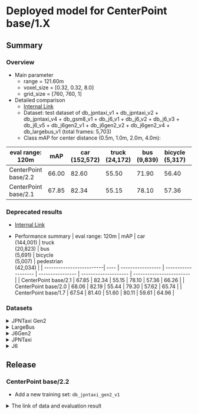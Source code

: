# Deployed model for CenterPoint base/1.X
## Summary

### Overview
- Main parameter
  - range = 121.60m
  - voxel_size = [0.32, 0.32, 8.0]
  - grid_size = [760, 760, 1]
- Detailed comparison
  - [Internal Link](https://docs.google.com/spreadsheets/d/13Stt9hdbTER6ugaRMEZscbt_6kD7ld-0b30JyeTGTrs/edit?usp=sharing)
  - Dataset: test dataset of db_jpntaxi_v1 + db_jpntaxi_v2 + db_jpntaxi_v4 + db_gsm8_v1 + db_j6_v1 + db_j6_v2 + db_j6_v3 + db_j6_v5 + db_j6gen2_v1 + db_j6gen2_v2 + db_j6gen2_v4 + db_largebus_v1 (total frames: 5,703)
  - Class mAP for center distance (0.5m, 1.0m, 2.0m, 4.0m):

| eval range: 120m         | mAP  | car <br> (152,572) | truck <br> (24,172) | bus <br> (9,839) | bicycle <br> (5,317) | pedestrian <br> (50,699) |
| -------------------------| ---- | ----------------- | ------------------- | ---------------- | -------------------- | ------------------------ |
| CenterPoint base/2.2     | 66.00 | 82.60            | 55.50               | 71.90         | 56.40                 | 66.50                   |
| CenterPoint base/2.1     | 67.85 | 82.34            | 55.15               | 78.10         | 57.36                 | 66.26                   |

### Deprecated results
- [Internal Link](https://docs.google.com/spreadsheets/d/1jkadazpbA2BUYEUdVV8Rpe54-snH1cbdJbbHsuK04-U/edit?usp=sharing)

- Performance summary
| eval range: 120m         | mAP  | car <br> (144,001) | truck <br> (20,823) | bus <br> (5,691) | bicycle <br> (5,007) | pedestrian <br> (42,034) |
| -------------------------| ---- | ----------------- | ------------------- | ---------------- | -------------------- | ------------------------ |
| CenterPoint base/2.1     | 67.85 | 82.34            | 55.15               | 78.10         | 57.36                 | 66.26                   |
| CenterPoint base/2.0     | 68.06 | 82.19            | 55.44               | 79.30         | 57.62                 | 65.74                   |
| CenterPoint base/1.7     | 67.54 | 81.40            | 51.60               | 80.11         | 59.61                 | 64.96                   |

### Datasets

<details>
<summary> JPNTaxi Gen2 </summary>

- Test datases: db_jpntaxi_gen2 (total frames: 1,479)

| eval range: 120m         | mAP     | car <br> (8,571)     | truck <br> (3,349) | bus <br> (4,148) | bicycle <br> (310) | pedestrian <br> (8,665) |
| -------------------------| ----    | -------------------- | ------------------- | ---------------- | -------------------- | ------------------------ |
| CenterPoint base/2.2     | 57.01   | 86.30   | 35.50   | 60.80 | 30.50       | 72.10       |
| CenterPoint base/2.1     | 53.44   | 85.00   | 32.50   | 47.00 | 33.40       | 69.30       |

</details>

<details>
<summary> LargeBus </summary>

- Test datases: db_largebus_v1 (total frames: 604)

| eval range: 120m         | mAP     | car <br> (13,831)     | truck <br> (2,137) | bus <br> (95) | bicycle <br> (724) | pedestrian <br> (3,916) |
| -------------------------| ----    | -------------------- | ------------------- | ---------------- | -------------------- | ------------------------ |
| CenterPoint base/2.2     | 71.68   | 88.60   | 63.60   | 78.70 | 64.10       | 63.40       |
| CenterPoint base/2.1     | 71.85   | 88.85   | 64.67   | 80.35 | 62.15       | 63.20       |
| CenterPoint base/2.0     | 71.09   | 89.01   | 64.11   | 77.75 | 61.04       | 63.56       |
| CenterPoint base/1.7     | 69.15   | 87.87   | 53.81   | 78.40   | 63.08     | 62.58       |

</details>

<details>
<summary> J6Gen2 </summary>

- Test datases: db_j6gen2_v1 + db_j6gen2_v2 + db_j6gen2_v4 (total frames: 1,157)

| eval range: 120m         | mAP  | car <br> (44,008) | truck <br> (2,471) | bus <br> (1,464) | bicycle <br> (333) | pedestrian <br> (6,459) |
| -------------------------| ---- | ----------------- | ------------------- | ---------------- | -------------------- | ------------------------ |
| CenterPoint base/2.1     | 72.40 | 83.60 | 54.40 | 84.00 | 74.30   | 65.70       |
| CenterPoint base/2.1     | 71.83 | 83.51 | 53.01 | 84.62 | 73.42   | 64.58       |
| CenterPoint base/2.0     | 71.04 | 83.56 | 53.08 | 85.06 | 68.54   | 64.97       |
| CenterPoint base/1.7     | 70.10 | 82.27 | 49.65 | 81.78 | 73.67   | 63.14       |

</details>

<details>
<summary> JPNTaxi </summary>

- Test datases: db_jpntaxi_v1 + db_jpntaxi_v2 + db_jpntaxi_v4 (total frames: 1,507)

| eval range: 120m         | mAP     | car <br> (16,142) | truck <br> (4,578) | bus <br> (1,457) | bicycle <br> (1,040) | pedestrian <br> (11,971) |
| -------------------------| ----    | ----------------- | ------------------- | ---------------- | --------------- | ------------------------|
| CenterPoint base/2.2     | 66.43   | 76.00             | 52.70               | 74.60            | 61.00           | 68.00                   |
| CenterPoint base/2.1     | 65.46   | 75.86             | 52.90               | 71.79            | 59.39           | 67.36                   |
| CenterPoint base/2.0     | 66.20   | 76.02             | 52.59               | 71.18            | 63.55           | 67.67                   |
| CenterPoint base/1.7     | 65.86   | 75.46             | 51.65               | 73.10            | 61.25           | 67.82                   |

</details>

<details>
<summary> J6 </summary>

- Test datases: db_gsm8_v1 + db_j6_v1 + db_j6_v2 + db_j6_v3 + db_j6_v5 (total frames: 2,435)

| eval range: 120m         | mAP     | car <br> (67,551) | truck <br> (10,013) | bus <br> (2,503) | bicycle <br> (2,846) | pedestrian <br> (19,117) |
| -------------------------| ------- | ----------------- | ------------------- | ---------------- | ---------------- | -------------------- |
| CenterPoint base/2.2     | 65.08   | 82.20             | 54.10               | 72.40            | 53.10      			 | 63.60                |
| CenterPoint base/2.1     | 67.19   | 82.15             | 55.54               | 77.13            | 54.42      			 | 66.66                |
| CenterPoint base/2.0     | 67.41   | 82.09             | 56.08               | 80.41            | 53.75      			 | 64.71                |
| CenterPoint base/1.7     | 67.35   | 81.28             | 52.10               | 83.28            | 56.22             | 63.90                |

</details>

## Release
### CenterPoint base/2.2
- Add a new training set: `db_jpntaxi_gen2_v1`

<details>
<summary> The link of data and evaluation result </summary>

- Model
  - Training dataset: DB JPNTAXI v1.0 + DB JPNTAXI v2.0 + DB JPNTAXI v4.0 + DB GSM8 v1.0 + DB J6 v1.0 + DB J6 v2.0 + DB J6 v3.0 + DB J6 v5.0 + DB J6 Gen2 v1.0 + DB J6 Gen2 v2.0 + DB J6 Gen2 v4.0 + DB LargeBus v1.0 + DB JPNTAXI_GEN2 v1.0 (total frames: 88,762)
  - [Config file path](http://github.com/tier4/AWML/blob/81314d29d4efa560952324c48ef7c0ea1e56f1ee/projects/CenterPoint/configs/t4dataset/Centerpoint/second_secfpn_4xb16_121m_base_amp.py)
  - Deployed onnx and ROS parameter files (for internal)
    - [WebAuto](https://evaluation.tier4.jp/evaluation/mlpackages/7156b453-2861-4ae9-b135-e24e48cc9029/releases/83ba5207-44c3-46fc-899e-30863dcf1423?project_id=zWhWRzei)
    - [model-zoo](https://download.autoware-ml-model-zoo.tier4.jp/autoware-ml/models/centerpoint/centerpoint/t4base/v2.2.0/deployment.zip)
    - [Google drive](https://drive.google.com/file/d/1v5rJqrv9vmM3RHD-lDSemcrxYJuhiQla/view?usp=drive_link)
  - Logs (for internal)
    - [model-zoo](https://download.autoware-ml-model-zoo.tier4.jp/autoware-ml/models/centerpoint/centerpoint/t4base/v2.2.0/logs.zip)
    - [Google drive](https://drive.google.com/file/d/1aFFA9WRd2G_eqqwVI92jbKQ-daAIJqD0/view?usp=drive_link)
  - Train time: NVIDIA H100 80GB * 4 * 50 epochs = 4 days
  - Batch size: 4*16 = 64

- Evaluation
  - db_jpntaxi_v1 + db_jpntaxi_v2 + db_jpntaxi_v4 + db_gsm8_v1 + db_j6_v1 + db_j6_v2 + db_j6_v3 + db_j6_v5 + db_j6gen2_v1 + db_j6gen2_v1 + db_j6gen2_v4 + db_largebus_v1 + db_jpntaxi_gen2_v1 (total frames: 7,182):
  - Total mAP (eval range = 120m): 0.66

| class_name | Count     | mAP  | AP@0.5m | AP@1.0m | AP@2.0m | AP@4.0m |
| ----       | ---       | ---- | ---- | ---- | ---- | ---- |
| car        |  152,572  | 82.6 | 75.3    | 83.7    | 85.3    | 86.2    |
| truck      |   24,172  | 52.5 | 35.3    | 53.0    | 57.5    | 64.4    |
| bus        |    5,691  | 71.9 | 61.2    | 72.3    | 76.4    | 77.6    |
| bicycle    |    5,317  | 56.4 | 54.8    | 56.3    | 57.1    | 57.2    |
| pedestrian |   50,699  | 66.5 | 64.5    | 65.6    | 67.0    | 68.7    |

- db_largebus_v1 (total frames: 604):
  - Total mAP (eval range = 120m): 0.7170

| class_name | Count    | mAP  | AP@0.5m | AP@1.0m | AP@2.0m | AP@4.0m |
| ----       | -------  | ---- | ---- | ---- | ---- | ---- |
| car        |  13,831  | 88.6 | 83.4    | 89.5    | 90.7    | 90.9    |
| truck      |  2,137   | 63.6 | 51.1    | 64.5    | 68.2    | 70.6    |
| bus        |     95   | 78.7 | 76.3    | 79.5    | 79.5    | 79.5    |
| bicycle    |    724   | 64.1 | 59.8    | 64.9    | 65.8    | 65.8    |
| pedestrian |  3,916   | 63.4 | 61.4    | 63.0    | 63.9    | 65.4    |

- db_j6gen2_v1 + db_j6gen2_v2 + db_j6gen2_v2 (total frames: 1,157):
  - Total mAP (eval range = 120m): 0.7240

| class_name | Count   | mAP  | AP@0.5m | AP@1.0m | AP@2.0m | AP@4.0m |
| ----       | ------  | ---- | ---- | ---- | ---- | ---- |
| car        | 44,008  | 83.6 | 77.3    | 83.8    | 86.1    | 87.1    |
| truck      |  2,471  | 54.4 | 43.8    | 54.5    | 56.8    | 62.4    |
| bus        |  1,464  | 84.0 | 79.3    | 83.4    | 86.7    | 86.7    |
| bicycle    |    333  | 74.3 | 73.7    | 74.5    | 74.5    | 74.5    |
| pedestrian |  6,459  | 65.7 | 64.3    | 65.1    | 65.8    | 67.6    |

- db_jpntaxi_gen2_v1 (total frames: 1,479):
  - Total mAP (eval range = 120m): 0.5701

| class_name | Count | mAP  | AP@0.5m | AP@1.0m | AP@2.0m | AP@4.0m |
| ----       | ------| ---- | ---- | ---- | ---- | ---- |
| car        | 8,571 | 86.3 | 80.9    | 87.3    | 88.3    | 88.6    |
| truck      | 3,349 | 35.5 | 24.4    | 32.0    | 34.8    | 50.7    |
| bus        | 4,148 | 60.8 | 39.2    | 59.9    | 71.2    | 72.7    |
| bicycle    |   310 | 30.5 | 30.0    | 30.6    | 30.6    | 30.6    |
| pedestrian | 8,665 | 72.1 | 70.4    | 71.1    | 72.3    | 74.5    |

### CenterPoint base/2.1
- Add more training data to `db_j6gen2_v2` and `db_j6gen2_v4`

- Overall:
  - Slightly worse overall (-0.21 mAP).
	- Main improvement comes from `LargeBus` (71.85 vs 71.09) and `J6Gen2` (71.83 vs 71.04).

<details>
<summary> The link of data and evaluation result </summary>

- Model
  - Training dataset: DB JPNTAXI v1.0 + DB JPNTAXI v2.0 + DB JPNTAXI v4.0 + DB GSM8 v1.0 + DB J6 v1.0 + DB J6 v2.0 + DB J6 v3.0 + DB J6 v5.0 + DB J6 Gen2 v1.0 + DB J6 Gen2 v2.0 + DB J6 Gen2 v4.0 + DB LargeBus v1.0 (total frames: 75,963)
  - [Config file path](https://github.com/tier4/AWML/blob/69aba0d001fd26282880a7a3e7622b89115042de/autoware_ml/configs/detection3d/dataset/t4dataset/base.py)
  - Deployed onnx model and ROS parameter files [[WebAuto (for internal)]](https://evaluation.tier4.jp/evaluation/mlpackages/7156b453-2861-4ae9-b135-e24e48cc9029/releases/b73806f0-404f-4e9c-8b83-d9beb0c66ebd?project_id=zWhWRzei)
  - Deployed onnx and ROS parameter files [[model-zoo]]
    - [detection_class_remapper.param.yaml](https://download.autoware-ml-model-zoo.tier4.jp/autoware-ml/models/centerpoint/centerpoint/t4base/v2.1.0/detection_class_remapper.param.yaml)
    - [centerpoint_ml_package.param.yaml](https://download.autoware-ml-model-zoo.tier4.jp/autoware-ml/models/centerpoint/centerpoint/t4base/v2.1.0/centerpoint_ml_package.param.yaml)
    - [deploy_metadata.yaml](https://download.autoware-ml-model-zoo.tier4.jp/autoware-ml/models/centerpoint/centerpoint/t4base/v2.1.0/deploy_metadata.yaml)
    - [pts_voxel_encoder_centerpoint.onnx](https://download.autoware-ml-model-zoo.tier4.jp/autoware-ml/models/centerpoint/centerpoint/t4base/v2.1.0/pts_voxel_encoder_centerpoint.onnx)
    - [pts_backbone_neck_head_centerpoint.onnx](https://download.autoware-ml-model-zoo.tier4.jp/autoware-ml/models/centerpoint/centerpoint/t4base/v2.1.0/pts_backbone_neck_head_centerpoint.onnx)
  - Training results [[Google drive (for internal)]](https://drive.google.com/drive/u/0/folders/1FNw3bEvM1Z9Igp-uUzvXQFjLObONfwyg)
  - Training results [model-zoo]
    - [logs.zip](https://download.autoware-ml-model-zoo.tier4.jp/autoware-ml/models/centerpoint/centerpoint/t4base/v2.1.0/logs.zip)
    - [checkpoint_best.pth](https://download.autoware-ml-model-zoo.tier4.jp/autoware-ml/models/centerpoint/centerpoint/t4base/v2.1.0/best_NuScenes_metric_T4Metric_mAP_epoch_49.pth)
    - [config.py](https://download.autoware-ml-model-zoo.tier4.jp/autoware-ml/models/centerpoint/centerpoint/t4base/v2.1.0/second_secfpn_4xb16_121m_base_amp.py)
  - Train time: NVIDIA H100 80GB * 4 * 50 epochs = 2 days and 23 hours
  - Batch size: 4*16 = 64

- Evaluation
  - db_jpntaxi_v1 + db_jpntaxi_v2 + db_jpntaxi_v4 + db_gsm8_v1 + db_j6_v1 + db_j6_v2 + db_j6_v3 + db_j6_v5 + db_j6gen2_v1 + db_j6gen2_v1 + db_j6gen2_v4 + db_largebus_v1 (total frames: 5,703):
  - Total mAP (eval range = 120m): 0.678

| class_name | Count    | mAP  | AP@0.5m | AP@1.0m | AP@2.0m | AP@4.0m |
| -----------| -------  | ----  | ------- | ------- | ------- | ------- |
| car        |  144,001 | 82.3 | 75.1    | 83.0    | 85.2    | 86.1    |
| truck      |  20,823  | 55.2 | 40.0    | 55.5    | 59.8    | 65.4    |
| bus        |   5,691  | 78.1 | 70.7    | 79.0    | 80.8    | 81.8    |
| bicycle    |   5,007  | 57.4 | 56.3    | 57.7    | 57.7    | 57.8    |
| pedestrian |  42,034  | 66.3 | 64.0    | 65.4    | 66.9    | 68.8    |

- db_largebus_v1 (total frames: 604):
  - Total mAP (eval range = 120m): 0.7190

| class_name | Count    | mAP    | AP@0.5m | AP@1.0m | AP@2.0m | AP@4.0m |
| -----------| -------  | -----  | ------- | ------- | ------- | ------- |
| car        |  13,831   | 88.9 | 83.6    | 89.7    | 91.0    | 91.1    |
| truck      |  2,137   | 64.7 | 51.3    | 65.2    | 69.8    | 72.3    |
| bus        |     95   | 80.4 | 77.9    | 81.2    | 81.2    | 81.2    |
| bicycle    |    724   | 62.2 | 57.8    | 63.0    | 63.9    | 63.9    |
| pedestrian |  3,916   | 63.2 | 61.4    | 62.7    | 63.6    | 65.1    |

- db_j6gen2_v1 + db_j6gen2_v2 + db_j6gen2_v2 (total frames: 1,157):
  - Total mAP (eval range = 120m): 0.7180

| class_name  | Count   | mAP  | AP@0.5m | AP@1.0m | AP@2.0m | AP@4.0m |
| ----------  | ------  | ---- | ------- | ------- | ------- | ------- |
| car         | 44,008  | 83.5 | 77.2    | 83.7    | 86.1    | 87.1    |
| truck       |  2,471  | 53.0 | 42.9    | 52.5    | 55.0    | 61.7    |
| bus         |  1,464  | 84.6 | 81.2    | 83.8    | 86.8    | 86.8    |
| bicycle     |    333  | 73.4 | 72.3    | 73.8    | 73.8    | 73.9    |
| pedestrian  |  6,459  | 64.6 | 63.1    | 64.0    | 64.9    | 66.4    |

</details>

### CenterPoint base/2.0
- Changes:
  - Add new dataset `db_j6gen2_v4`
  - Add more data to `db_j6_v3`, `db_j6_v5`, `db_j6gen2_v1`, `db_j6gen2_v2`, `db_largebus_v1`  

- Overall:
  - Slightly better overall (+0.52 mAP)
  - Car and pedestrian detection remain fairly stable, with small improvements in `base/2.0`.
  - Truck detection shows the largest improvement (+3.84) in `base/2.0`.
  - Bus and bicycle performance slightly drops in `base/2.0`.

<details>
<summary> The link of data and evaluation result </summary>

- Model
  - Training dataset: DB JPNTAXI v1.0 + DB JPNTAXI v2.0 + DB JPNTAXI v4.0 + DB GSM8 v1.0 + DB J6 v1.0 + DB J6 v2.0 + DB J6 v3.0 + DB J6 v5.0 + DB J6 Gen2 v1.0 + DB J6 Gen2 v2.0 + DB J6 Gen2 v4.0 + DB LargeBus v1.0 (total frames: 71,633)
  - [Config file path](https://github.com/tier4/AWML/blob/c50daa0f941da334a2167a4aa587589f6ab76a85/autoware_ml/configs/detection3d/dataset/t4dataset/base.py)
  - Deployed onnx model and ROS parameter files [[WebAuto (for internal)]](https://evaluation.tier4.jp/evaluation/mlpackages/7156b453-2861-4ae9-b135-e24e48cc9029/releases/4489a6b0-e8f4-4204-a217-2889f18d3b66?project_id=zWhWRzei)
  - Deployed onnx and ROS parameter files [[model-zoo]]
    - [detection_class_remapper.param.yaml](https://download.autoware-ml-model-zoo.tier4.jp/autoware-ml/models/centerpoint/centerpoint/t4base/v2.0.0/detection_class_remapper.param.yaml)
    - [centerpoint_ml_package.param.yaml](https://download.autoware-ml-model-zoo.tier4.jp/autoware-ml/models/centerpoint/centerpoint/t4base/v2.0.0/centerpoint_ml_package.param.yaml)
    - [deploy_metadata.yaml](https://download.autoware-ml-model-zoo.tier4.jp/autoware-ml/models/centerpoint/centerpoint/t4base/v2.0.0/deploy_metadata.yaml)
    - [pts_voxel_encoder_centerpoint.onnx](https://download.autoware-ml-model-zoo.tier4.jp/autoware-ml/models/centerpoint/centerpoint/t4base/v2.0.0/pts_voxel_encoder.onnx)
    - [pts_backbone_neck_head_centerpoint.onnx](https://download.autoware-ml-model-zoo.tier4.jp/autoware-ml/models/centerpoint/centerpoint/t4base/v2.0.0/pts_backbone_neck_head.onnx)
  - Training results [[Google drive (for internal)]](https://drive.google.com/drive/folders/1QspUscYcPbWPGAkC321L_s7W70gsZ2Ad?usp=drive_link)
  - Training results [model-zoo]
    - [logs.zip](https://download.autoware-ml-model-zoo.tier4.jp/autoware-ml/models/centerpoint/centerpoint/t4base/v2.0.0/logs.zip)
    - [checkpoint_best.pth](https://download.autoware-ml-model-zoo.tier4.jp/autoware-ml/models/centerpoint/centerpoint/t4base/v2.0.0/best_NuScenes_metric_T4Metric_mAP_epoch_49.pth)
    - [config.py](https://download.autoware-ml-model-zoo.tier4.jp/autoware-ml/models/centerpoint/centerpoint/t4base/v2.0.0/second_secfpn_4xb16_121m_base_amp.py)
  - Train time: NVIDIA H100 80GB * 4 * 50 epochs = 2 days and 20 hours
  - Batch size: 4*16 = 64

- Evaluation
  - db_jpntaxi_v1 + db_jpntaxi_v2 + db_jpntaxi_v4 + db_gsm8_v1 + db_j6_v1 + db_j6_v2 + db_j6_v3 + db_j6_v5 + db_j6gen2_v1 + db_j6gen2_v1 + db_j6gen2_v4 + db_largebus_v1 (total frames: 5,703):
  - Total mAP (eval range = 120m): 0.6806

| class_name | Count    | mAP  | AP@0.5m | AP@1.0m | AP@2.0m | AP@4.0m |
| -----------| -------  | ----  | ------- | ------- | ------- | ------- |
| car        |  144,001  | 82.19 | 75.15    | 83.01    | 85.17    | 85.45    |
| truck      |  20,823  | 55.44 | 40.06    | 56.20    | 60.07    | 65.44    |
| bus        |   5,691  | 79.30 | 71.94    | 79.83    | 82.51    | 82.96    |
| bicycle    |   5,007  | 57.62 | 55.87    | 58.15    | 58.21    | 58.28    |
| pedestrian |  42,034  | 65.74 | 63.60    | 64.92    | 66.32    | 68.10    |

- db_largebus_v1 (total frames: 604):
  - Total mAP (eval range = 120m): 0.7109

| class_name | Count    | mAP    | AP@0.5m | AP@1.0m | AP@2.0m | AP@4.0m |
| -----------| -------  | -----  | ------- | ------- | ------- | ------- |
| car        |  13,831   | 89.01  | 83.62    | 89.78    | 90.98    | 91.70    |
| truck      |  2,137   | 64.11  | 51.19    | 65.25    | 68.75    | 71.25    |
| bus        |     95   | 77.75  | 71.04    | 79.99    | 79.99    | 79.99    |
| bicycle    |    724   | 61.04  | 55.98    | 62.13    | 63.04    | 63.04    |
| pedestrian |  3,916   | 63.56  | 61.90    | 63.03    | 63.78    | 65.55    |

- db_j6gen2_v1 + db_j6gen2_v2 + db_j6gen2_v2 (total frames: 1,157):
  - Total mAP (eval range = 120m): 0.7104

| class_name  | Count   | mAP  | AP@0.5m | AP@1.0m | AP@2.0m | AP@4.0m |
| ----------  | ------  | ---- | ------- | ------- | ------- | ------- |
| car         | 44,008  | 83.56 | 77.31    | 83.73    | 86.11    | 87.12    |
| truck       |  2,471  | 53.08 | 43.13    | 52.46    | 54.80    | 61.93    |
| bus         |  1,464  | 85.06 | 79.26    | 83.83    | 88.56    | 88.60    |
| bicycle     |    333  | 68.54 | 67.73    | 68.82    | 68.82    | 68.82    |
| pedestrian  |  6,459  | 64.97 | 63.12    | 64.26    | 65.41    | 67.10    |

</details>
